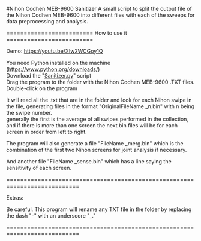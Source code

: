 #Nihon Codhen MEB-9600 Sanitizer
A small script to split the output file of the Nihon Codhen MEB-9600 into different files with each of the sweeps for data preprocessing and analysis.

========================= How to use it =========================

Demo: https://youtu.be/XIw2WCGoy1Q

You need Python installed on the machine (https://www.python.org/downloads/) <br>
Download the "<a href="https://github.com/Aloncifras/MEB-9600Sanitizer/blob/main/Sanitizer.py">Sanitizer.py</a>" script <br>
Drag the program to the folder with the Nihon Codhen MEB-9600 .TXT files. <br>
Double-click on the program

It will read all the .txt that are in the folder and look for each Nihon swipe in the file,
generating files in the format "OriginalFileName _n.bin" with n being the swipe number.<br>
generally the first is the average of all swipes performed in the collection, and if there is more than one screen
the next bin files will be for each screen in order from left to right.<br>

The program will also generate a file "FileName _merg.bin" which is the combination of the first two
Nihon screens for joint analysis if necessary.

And another file "FileName _sense.bin" which has a line saying the sensitivity of each screen.

===========================================================================

Extras:

Be careful. This program will rename any TXT file in the folder by replacing the dash "-" with an underscore "_."

===========================================================================
